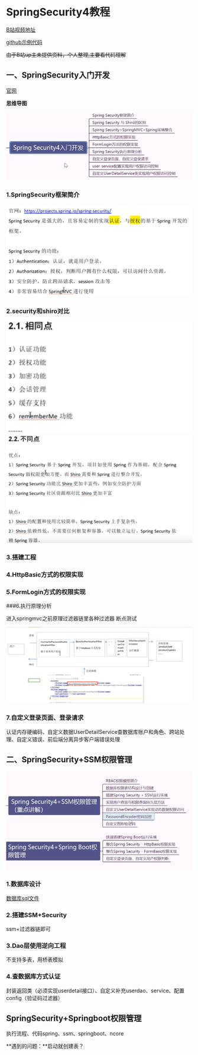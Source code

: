 # SpringSecurity4教程

[B站视频地址](https://www.bilibili.com/video/av51809660)

[github示例代码](https://github.com/liutaob/studySpringSecurity)

~~由于B站up主未提供资料，个人整理,主要看代码理解~~

## 一、SpringSecurity入门开发

[官网](https://spring.io/projects/spring-security)

**思维导图**

![思维导图一](image/p1.png)

### 1.SpringSecurity框架简介

![框架简介](image/p2.png)

### 2.security和shiro对比

![相同点](image/p3.png) 
![不同点](image/p4.png) 

### 3.搭建工程

### 4.HttpBasic方式的权限实现

### 5.FormLogin方式的权限实现

###6.执行原理分析

进入springmvc之前原理过滤器链里各种过滤器 断点测试

![原理](image/p5.png)

### 7.自定义登录页面、登录请求

认证内存硬编码、自定义数据UserDetailService查数据库账户和角色、跨站处理、自定义错误、前后端分离异步客户端错误处理

## 二、SpringSecurity+SSM权限管理

![思维导图二](image/p6.png)

### 1.数据库设计

[数据库sql文件](sql.md)

### 2.搭建SSM+Security

ssm+过滤器链即可

### 3.Dao层使用逆向工程

不支持多表，用桥表模拟

### 4.查数据库方式认证

封装返回类（必须实现userdetail接口）、自定义补充userdao、service、配置config（验证码过滤器）

## SpringSecurity+Springboot权限管理

执行流程、代码spring、ssm、springboot、ncore

**遇到的问题：**启动就创建表？
